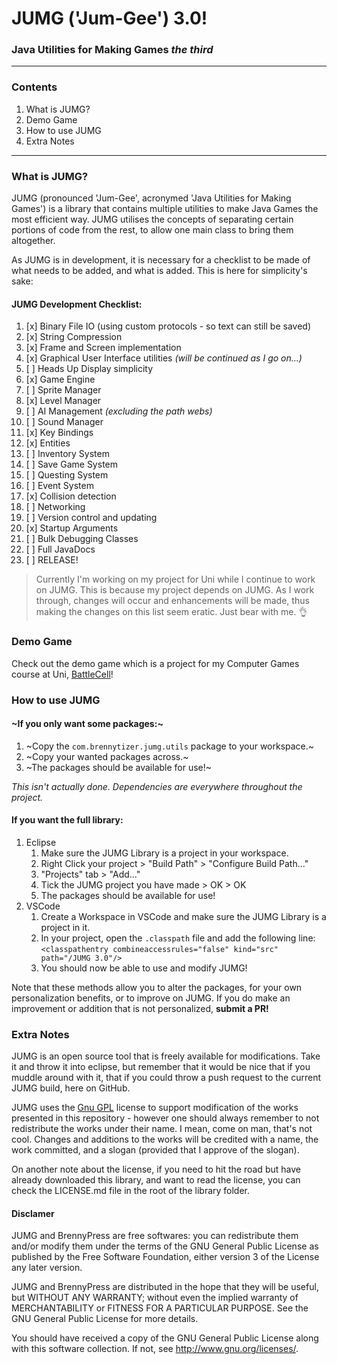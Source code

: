 # JUMG ('Jum-Gee') 3.0!
### Java Utilities for Making Games _the third_
<hr>

### Contents
 1. What is JUMG?
 2. Demo Game
 3. How to use JUMG
 4. Extra Notes
<hr>

### What is JUMG?
JUMG (pronounced 'Jum-Gee', acronymed 'Java Utilities for Making Games') is a library that contains multiple utilities to make Java Games the most efficient way. JUMG utilises the concepts of separating certain portions of code from the rest, to allow one main class to bring them altogether.

As JUMG is in development, it is necessary for a checklist to be made of what needs to be added, and what is added. This is here for simplicity's sake:

#### JUMG Development Checklist:
 1. [x] Binary File IO (using custom protocols - so text can still be saved)
 2. [x] String Compression
 3. [x] Frame and Screen implementation
 4. [x] Graphical User Interface utilities *(will be continued as I go on...)*
 5. [ ] Heads Up Display simplicity
 6. [x] Game Engine
 7. [ ] Sprite Manager
 8. [x] Level Manager
 9. [ ] AI Management *(excluding the path webs)*
 10. [ ] Sound Manager
 11. [x] Key Bindings
 12. [x] Entities
 13. [ ] Inventory System
 13. [ ] Save Game System
 14. [ ] Questing System
 15. [ ] Event System
 16. [x] Collision detection
 17. [ ] Networking
 18. [ ] Version control and updating
 19. [x] Startup Arguments
 20. [ ] Bulk Debugging Classes
 21. [ ] Full JavaDocs
 22. [ ] RELEASE!

> Currently I'm working on my project for Uni while I continue to work on JUMG. This is because my project depends on JUMG. As I work through, changes will occur and enhancements will be made, thus making the changes on this list seem eratic. Just bear with me. :ok_hand:

### Demo Game
Check out the demo game which is a project for my Computer Games course at Uni, [BattleCell](https://github.com/TheBrenny/BattleCell)!

### How to use JUMG

#### ~If you only want some packages:~
 1. ~Copy the `com.brennytizer.jumg.utils` package to your workspace.~
 2. ~Copy your wanted packages across.~
 3. ~The packages should be available for use!~

_This isn't actually done. Dependencies are everywhere throughout the project._

#### If you want the full library:
 1. Eclipse
    1. Make sure the JUMG Library is a project in your workspace.
    2. Right Click your project > "Build Path" > "Configure Build Path..."
    3. "Projects" tab > "Add..."
    4. Tick the JUMG project you have made > OK > OK
    5. The packages should be available for use!
 2. VSCode
    1. Create a Workspace in VSCode and make sure the JUMG Library is a project in it.
    2. In your project, open the `.classpath` file and add the following line: `<classpathentry combineaccessrules="false" kind="src" path="/JUMG 3.0"/>`
    3. You should now be able to use and modify JUMG!

Note that these methods allow you to alter the packages, for your own personalization benefits, or to improve on JUMG. If you do make an improvement or addition that is not personalized, **submit a PR!**

### Extra Notes
JUMG is an open source tool that is freely available for modifications. Take it and throw it into eclipse, but remember that it would be nice that if you muddle around with it, that if you could throw a push request to the current JUMG build, here on GitHub.

JUMG uses the [Gnu GPL](http://www.gnu.org/licenses/gpl-3.0.txt) license to support modification of the works presented in this repository - however one should always remember to not redistribute the works under their name. I mean, come on man, that's not cool. Changes and additions to the works will be credited with a name, the work committed, and a slogan (provided that I approve of the slogan).

On another note about the license, if you need to hit the road but have already downloaded this library, and want to read the license, you can check the LICENSE.md file in the root of the library folder.

#### Disclamer
JUMG and BrennyPress are free softwares: you can
redistribute them and/or modify them under the terms of the
GNU General Public License as published by the Free Software
Foundation, either version 3 of the License any later
version.

JUMG and BrennyPress are distributed in the hope that they
will be useful, but WITHOUT ANY WARRANTY; without even the
implied warranty of MERCHANTABILITY or FITNESS FOR A
PARTICULAR PURPOSE. See the GNU General Public License for
more details.

You should have received a copy of the GNU General Public
License along with this software collection. If not, see
<http://www.gnu.org/licenses/>.
